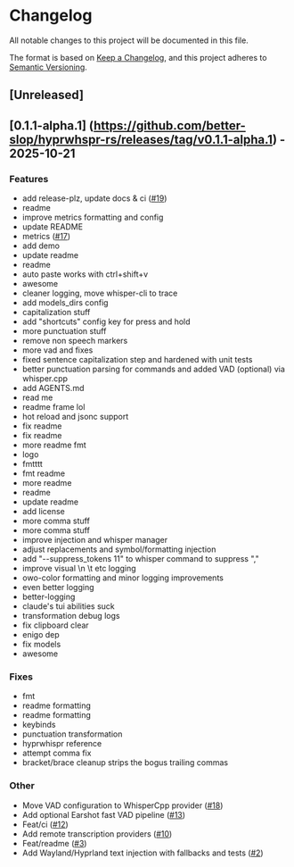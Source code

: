 # Changelog

All notable changes to this project will be documented in this file.

The format is based on [Keep a Changelog](https://keepachangelog.com/en/1.0.0/), and this project adheres to [Semantic Versioning](https://semver.org/spec/v2.0.0.html).

## [Unreleased]
## [0.1.1-alpha.1] (https://github.com/better-slop/hyprwhspr-rs/releases/tag/v0.1.1-alpha.1) - 2025-10-21

### Features
- add release-plz, update docs & ci ([#19](https://github.com/better-slop/hyprwhspr-rs/pull/19))
- readme
- improve metrics formatting and config
- update README
- metrics ([#17](https://github.com/better-slop/hyprwhspr-rs/pull/17))
- add demo
- update readme
- readme
- auto paste works with ctrl+shift+v
- awesome
- cleaner logging, move whisper-cli to trace
- add models_dirs config
- capitalization stuff
- add "shortcuts" config key for press and hold
- more punctuation stuff
- remove non speech markers
- more vad and fixes
- fixed sentence capitalization step and hardened with unit tests
- better punctuation parsing for commands and added VAD (optional) via whisper.cpp
- add AGENTS.md
- read me
- readme frame lol
- hot reload and jsonc support
- fix readme
- fix readme
- more readme fmt
- logo
- fmtttt
- fmt readme
- more readme
- readme
- update readme
- add license
- more comma stuff
- more comma stuff
- improve injection and whisper manager
- adjust replacements and symbol/formatting injection
- add "--suppress_tokens 11" to whisper command to suppress ","
- improve visual \n \t etc logging
- owo-color formatting and minor logging improvements
- even better logging
- better-logging
- claude's tui abilities suck
- transformation debug logs
- fix clipboard clear
- enigo dep
- fix models
- awesome


### Fixes
- fmt
- readme formatting
- readme formatting
- keybinds
- punctuation transformation
- hyprwhispr reference
- attempt comma fix
- bracket/brace cleanup strips the bogus trailing commas


### Other
- Move VAD configuration to WhisperCpp provider ([#18](https://github.com/better-slop/hyprwhspr-rs/pull/18))
- Add optional Earshot fast VAD pipeline ([#13](https://github.com/better-slop/hyprwhspr-rs/pull/13))
- Feat/ci ([#12](https://github.com/better-slop/hyprwhspr-rs/pull/12))
- Add remote transcription providers ([#10](https://github.com/better-slop/hyprwhspr-rs/pull/10))
- Feat/readme ([#3](https://github.com/better-slop/hyprwhspr-rs/pull/3))
- Add Wayland/Hyprland text injection with fallbacks and tests ([#2](https://github.com/better-slop/hyprwhspr-rs/pull/2))

